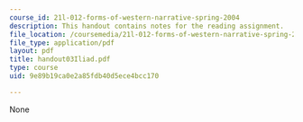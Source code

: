 ```yaml
---
course_id: 21l-012-forms-of-western-narrative-spring-2004
description: This handout contains notes for the reading assignment.
file_location: /coursemedia/21l-012-forms-of-western-narrative-spring-2004/9e89b19ca0e2a85fdb40d5ece4bcc170_handout03Iliad.pdf
file_type: application/pdf
layout: pdf
title: handout03Iliad.pdf
type: course
uid: 9e89b19ca0e2a85fdb40d5ece4bcc170

---
```

None